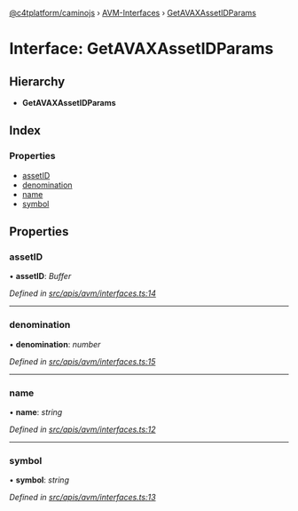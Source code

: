 [@c4tplatform/caminojs](../api.md) › [AVM-Interfaces](../modules/avm_interfaces.md) › [GetAVAXAssetIDParams](avm_interfaces.getavaxassetidparams.md)

# Interface: GetAVAXAssetIDParams

## Hierarchy

* **GetAVAXAssetIDParams**

## Index

### Properties

* [assetID](avm_interfaces.getavaxassetidparams.md#assetid)
* [denomination](avm_interfaces.getavaxassetidparams.md#denomination)
* [name](avm_interfaces.getavaxassetidparams.md#name)
* [symbol](avm_interfaces.getavaxassetidparams.md#symbol)

## Properties

###  assetID

• **assetID**: *Buffer*

*Defined in [src/apis/avm/interfaces.ts:14](https://github.com/chain4travel/caminojs/blob/ac57b5af/src/apis/avm/interfaces.ts#L14)*

___

###  denomination

• **denomination**: *number*

*Defined in [src/apis/avm/interfaces.ts:15](https://github.com/chain4travel/caminojs/blob/ac57b5af/src/apis/avm/interfaces.ts#L15)*

___

###  name

• **name**: *string*

*Defined in [src/apis/avm/interfaces.ts:12](https://github.com/chain4travel/caminojs/blob/ac57b5af/src/apis/avm/interfaces.ts#L12)*

___

###  symbol

• **symbol**: *string*

*Defined in [src/apis/avm/interfaces.ts:13](https://github.com/chain4travel/caminojs/blob/ac57b5af/src/apis/avm/interfaces.ts#L13)*
